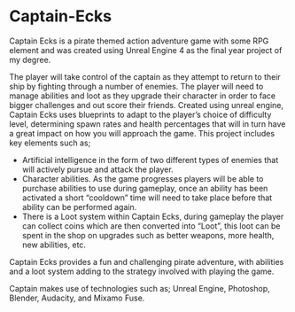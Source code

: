 # Captain-Ecks

Captain Ecks is a pirate themed action adventure game with some RPG element and was created using Unreal Engine 4 as the final year project of my degree.

The player will take control of the captain as they attempt to return to their ship by fighting through a number of enemies. The player will need to manage abilities and loot as they upgrade their character in order to face bigger challenges and out score their friends. Created using unreal engine, Captain Ecks uses blueprints to adapt to the player’s choice of difficulty level, determining spawn rates and health percentages that will in turn have a great impact on how you will approach the game. This project includes key elements such as;
<ul><li>	Artificial intelligence in the form of two different types of enemies that will actively pursue and attack the player.</li>
<li>	Character abilities. As the game progresses players will be able to purchase abilities to use during gameplay, once an ability has been activated a short “cooldown” time will need to take place before that ability can be performed again.</li>
<li>	There is a Loot system within Captain Ecks, during gameplay the player can collect coins which are then converted into “Loot”, this loot can be spent in the shop on upgrades such as better weapons, more health, new abilities, etc. </li></ul>
Captain Ecks provides a fun and challenging pirate adventure, with abilities and a loot system adding to the strategy involved with playing the game. 

Captain makes use of technologies such as; Unreal Engine, Photoshop, Blender, Audacity, and Mixamo Fuse.

